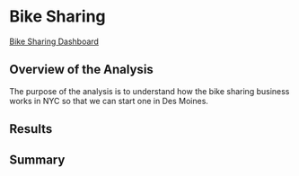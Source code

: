 # Bike Sharing

[Bike Sharing Dashboard](https://public.tableau.com/profile/brandon.fleming#!/)

## Overview of the Analysis
The purpose of the analysis is to understand how the bike sharing business works in NYC so that we can start one in Des Moines.

## Results


## Summary
